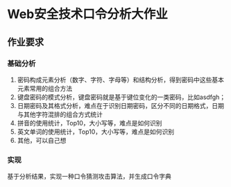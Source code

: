 # Web安全技术口令分析大作业

## 作业要求

### 基础分析

1. 密码构成元素分析（数字、字符、字母等）和结构分析，得到密码中这些基本元素常用的组合方法
2. 键盘密码的模式分析，键盘密码就是基于键位变化的一类密码，比如asdfgh；
3. 日期密码及其格式分析，难点在于识别日期密码，区分不同的日期格式，日期与其他字符混排的组合方式统计
4. 拼音的使用统计，Top10，大小写等，难点是如何识别
5. 英文单词的使用统计，Top10，大小写等，难点是如何识别
6. 其他，可以自己想

### 实现

基于分析结果，实现一种口令猜测攻击算法，并生成口令字典
